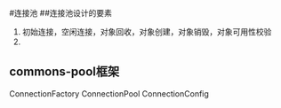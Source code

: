 #连接池
##连接池设计的要素

1. 初始连接，空闲连接，对象回收，对象创建，对象销毁，对象可用性校验
2. 

## commons-pool框架

ConnectionFactory
ConnectionPool
ConnectionConfig